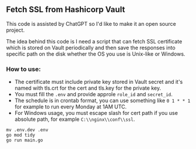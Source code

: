 ## Fetch SSL from Hashicorp Vault

This code is assisted by ChatGPT so I'd like to make it an open source project. 

The idea behind this code is I need a script that can fetch SSL certificate which is stored on Vault periodically and then save the responses into specific path on the disk whether the OS you use is Unix-like or Windows.


### How to use:

- The certificate must include private key stored in Vault secret and it's named with tls.crt for the cert and tls.key for the private key.
- You must fill the `.env` and provide approle `role_id` and `secret_id`.
- The schedule is in crontab format, you can use something like `0 1 * * 1` for example to run every Monday at 1AM UTC.
- For Windows usage, you must escape slash for cert path if you use absolute path, for example `C:\\nginx\\conf\\ssl`.

```
mv .env.dev .env
go mod tidy
go run main.go
```